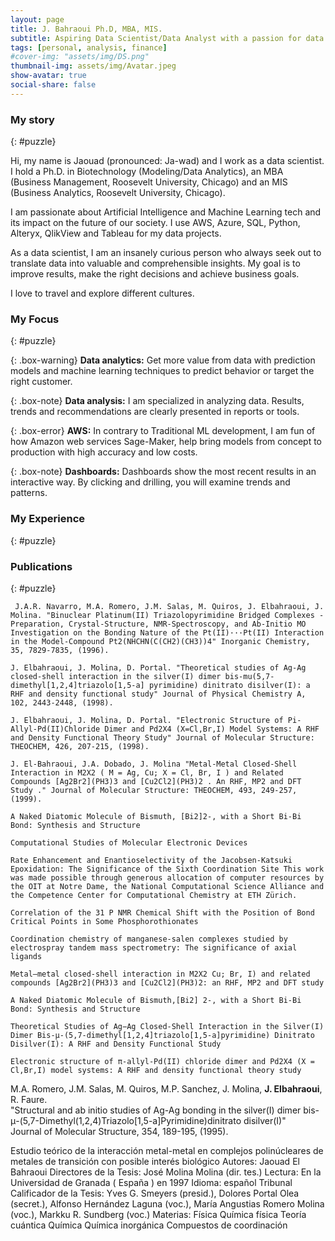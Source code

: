 ```yaml
---
layout: page
title: J. Bahraoui Ph.D, MBA, MIS.
subtitle: Aspiring Data Scientist/Data Analyst with a passion for data quality, Analytics, governance, and Business Intelligence.
tags: [personal, analysis, finance]
#cover-img: "assets/img/DS.png"
thumbnail-img: assets/img/Avatar.jpeg
show-avatar: true
social-share: false
---
```


### <i class="fas fa-puzzle-piece" aria-hidden="true"></i> My story
{: #puzzle}

Hi, my name is Jaouad (pronounced: Ja-wad) and I work as a data scientist. I hold a Ph.D. in Biotechnology (Modeling/Data Analytics), an MBA (Business Management, Roosevelt University, Chicago) and an MIS (Business Analytics, Roosevelt University, Chicago).

I am passionate about Artificial Intelligence and Machine Learning tech and its impact on the future of our society. I use AWS, Azure, SQL, Python, Alteryx, QlikView and Tableau for my data projects.

As a data scientist, I am an insanely curious person who always seek out to translate data into valuable and comprehensible insights. My goal is to improve results, make the right decisions and achieve business goals.

I love to travel and explore different cultures.

### <i class="fas fa-puzzle-piece" aria-hidden="true"></i> My Focus
{: #puzzle}

{: .box-warning}
**Data analytics:** Get more value from data with prediction models and machine learning techniques to predict behavior or target the right customer.

{: .box-note}
**Data analysis:** I am specialized in analyzing data. Results, trends and recommendations are clearly presented in reports or tools.

{: .box-error}
**AWS:** In contrary to Traditional ML development, I am fun of how Amazon web services Sage-Maker, help bring models from concept to production with high accuracy and low costs.

{: .box-note}
**Dashboards:** Dashboards show the most recent results in an interactive way. By clicking and drilling, you will examine trends and patterns.

### <i class="fas fa-puzzle-piece" aria-hidden="true"></i> My Experience
{: #puzzle}



### <i class="fas fa-puzzle-piece" aria-hidden="true"></i> Publications
{: #puzzle}




` J.A.R. Navarro, M.A. Romero, J.M. Salas, M. Quiros, J. Elbahraoui, J. Molina.
"Binuclear Platinum(II) Triazolopyrimidine Bridged Complexes -Preparation, Crystal-Structure, NMR-Spectroscopy, and Ab-Initio MO Investigation on the Bonding Nature of the Pt(II)···Pt(II) Interaction in the Model-Compound Pt2(NHCHN(C(CH2)(CH3))4"
Inorganic Chemistry, 35, 7829-7835, (1996).`

`J. Elbahraoui, J. Molina, D. Portal.
"Theoretical studies of Ag-Ag closed-shell interaction in the silver(I) dimer bis-mu(5,7-dimethyl[1,2,4]triazolo[1,5-a] pyrimidine) dinitrato disilver(I): a RHF and density functional study"
Journal of Physical Chemistry A, 102, 2443-2448, (1998).`

`J. Elbahraoui, J. Molina, D. Portal.
"Electronic Structure of Pi-Allyl-Pd(II)Chloride Dimer and Pd2X4 (X=Cl,Br,I) Model Systems: A RHF and Density Functional Theory Study"
Journal of Molecular Structure: THEOCHEM, 426, 207-215, (1998).`

`J. El-Bahraoui, J.A. Dobado, J. Molina
"Metal-Metal Closed-Shell Interaction in M2X2 ( M = Ag, Cu; X = Cl, Br, I ) and Related Compounds [Ag2Br2](PH3)3 and [Cu2Cl2](PH3)2 . An RHF, MP2 and DFT Study ."
Journal of Molecular Structure: THEOCHEM, 493, 249-257, (1999).`


`A Naked Diatomic Molecule of Bismuth, [Bi2]2-, with a Short Bi-Bi Bond: Synthesis and Structure`

`Computational Studies of Molecular Electronic Devices`

`Rate Enhancement and Enantioselectivity of the Jacobsen-Katsuki Epoxidation: The Significance of the Sixth Coordination Site This work was made possible through generous allocation of computer resources by the OIT at Notre Dame, the National Computational Science Alliance and the Competence Center for Computational Chemistry at ETH Zürich.`

`Correlation of the 31 P NMR Chemical Shift with the Position of Bond Critical Points in Some Phosphorothionates`

`Coordination chemistry of manganese-salen complexes studied by electrospray tandem mass spectrometry: The significance of axial ligands`

`Metal–metal closed-shell interaction in M2X2 Cu; Br, I) and related compounds [Ag2Br2](PH3)3 and [Cu2Cl2](PH3)2: an RHF, MP2 and DFT study`

`A Naked Diatomic Molecule of Bismuth,[Bi2] 2-, with a Short Bi-Bi Bond: Synthesis and Structure`

`Theoretical Studies of Ag−Ag Closed-Shell Interaction in the Silver(I) Dimer Bis-μ-(5,7-dimethyl[1,2,4]triazolo[1,5-a]pyrimidine) Dinitrato Disilver(I): A RHF and Density Functional Study`

`Electronic structure of π-allyl-Pd(II) chloride dimer and Pd2X4 (X = Cl,Br,I) model systems: A RHF and density functional theory study`

M.A. Romero, J.M. Salas, M. Quiros, M.P. Sanchez, J. Molina, **J. Elbahraoui**, R. Faure.  
"Structural and ab initio studies of Ag-Ag bonding in the silver(I) dimer bis-μ-(5,7-Dimethyl(1,2,4)Triazolo[1,5-a]Pyrimidine)dinitrato disilver(I)"  
Journal of Molecular Structure, 354, 189-195, (1995).  

Estudio teórico de la interacción metal-metal en complejos polinúcleares de metales de transición con posible interés biológico
Autores: Jaouad El Bahraoui
Directores de la Tesis: José Molina Molina (dir. tes.)
Lectura: En la Universidad de Granada ( España ) en 1997
Idioma: español
Tribunal Calificador de la Tesis: Yves G. Smeyers (presid.), Dolores Portal Olea (secret.), Alfonso Hernández Laguna (voc.), María Angustias Romero Molina (voc.), Markku R. Sundberg (voc.)
Materias:
Física
Química física
Teoría cuántica
Química
Química inorgánica
Compuestos de coordinación

